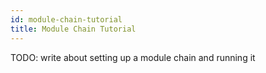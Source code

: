 ```yaml
---
id: module-chain-tutorial
title: Module Chain Tutorial
---
```


TODO: write about setting up a module chain and running it
